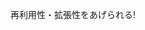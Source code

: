 再利用性・拡張性をあげられる! <!-- .element: class="fragment" data-fragment-index="1" style="font-size: 150%; color: red;" -->
